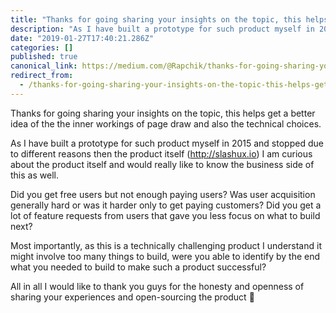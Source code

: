 ```yaml
---
title: "Thanks for going sharing your insights on the topic, this helps get a better idea of the the inner…"
description: "As I have built a prototype for such product myself in 2015 and stopped due to different reasons then the product itself…"
date: "2019-01-27T17:40:21.286Z"
categories: []
published: true
canonical_link: https://medium.com/@Rapchik/thanks-for-going-sharing-your-insights-on-the-topic-this-helps-get-a-better-idea-of-the-the-inner-74c8f4f25a41
redirect_from:
  - /thanks-for-going-sharing-your-insights-on-the-topic-this-helps-get-a-better-idea-of-the-the-inner-74c8f4f25a41
---
```


Thanks for going sharing your insights on the topic, this helps get a better idea of the the inner workings of page draw and also the technical choices.

As I have built a prototype for such product myself in 2015 and stopped due to different reasons then the product itself (http://slashux.io) I am curious about the product itself and would really like to know the business side of this as well.

Did you get free users but not enough paying users? Was user acquisition generally hard or was it harder only to get paying customers? Did you get a lot of feature requests from users that gave you less focus on what to build next?

Most importantly, as this is a technically challenging product I understand it might involve too many things to build, were you able to identify by the end what you needed to build to make such a product successful?

All in all I would like to thank you guys for the honesty and openness of sharing your experiences and open-sourcing the product 👏

